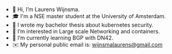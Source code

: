 - 👋 Hi, I’m Laurens Wijnsma.
- 🎓 I'm a NSE master student at the University of Amsterdam.
- 💼 I wrote my bachelor thesis about kubernetes security.
- 👀 I’m interested in Large scale Networking and containers.
- 🌱 I’m currently learning BGP with DN42.
- ✉️ My personal public email is: [wijnsmalaurens@gmail.com](mailto:wijnsmalaurens@gmail.com)
